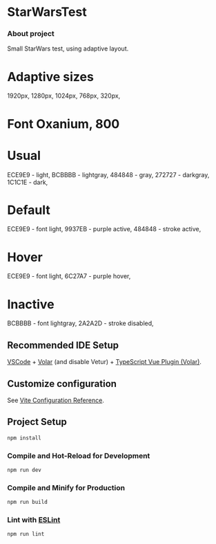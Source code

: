 # StarWarsTest

### About project ###
Small StarWars test, using adaptive layout.
# Adaptive sizes #
1920px,
1280px,
1024px,
768px,
320px,
# Font Oxanium, 800 #
# Usual #
ECE9E9 - light,
BCBBBB - lightgray,
484848 - gray,
272727 - darkgray,
1C1C1E - dark,
# Default # 
ECE9E9 - font light,
9937EB - purple active,
484848 - stroke active,
# Hover #
ECE9E9 - font light,
6C27A7 - purple hover,
# Inactive #
BCBBBB - font lightgray,
2A2A2D - stroke disabled,

## Recommended IDE Setup

[VSCode](https://code.visualstudio.com/) + [Volar](https://marketplace.visualstudio.com/items?itemName=Vue.volar) (and disable Vetur) + [TypeScript Vue Plugin (Volar)](https://marketplace.visualstudio.com/items?itemName=Vue.vscode-typescript-vue-plugin).

## Customize configuration

See [Vite Configuration Reference](https://vitejs.dev/config/).

## Project Setup

```sh
npm install
```

### Compile and Hot-Reload for Development

```sh
npm run dev
```

### Compile and Minify for Production

```sh
npm run build
```

### Lint with [ESLint](https://eslint.org/)

```sh
npm run lint
```


